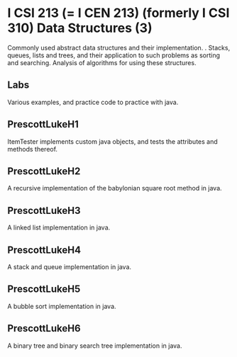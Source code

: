 # I CSI 213 (= I CEN 213) (formerly I CSI 310) Data Structures (3)
Commonly used abstract data structures and their implementation. . Stacks, queues, lists and trees, and their application to such problems as sorting and searching. Analysis of algorithms for using these structures.

## Labs
Various examples, and practice code to practice with java.

## PrescottLukeH1
ItemTester implements custom java objects, and tests the attributes and methods thereof.

## PrescottLukeH2
A recursive implementation of the babylonian square root method in java.

## PrescottLukeH3
A linked list implementation in java.

## PrescottLukeH4
A stack and queue implementation in java.

## PrescottLukeH5
A bubble sort implementation in java.

## PrescottLukeH6
A binary tree and binary search tree implementation in java.
